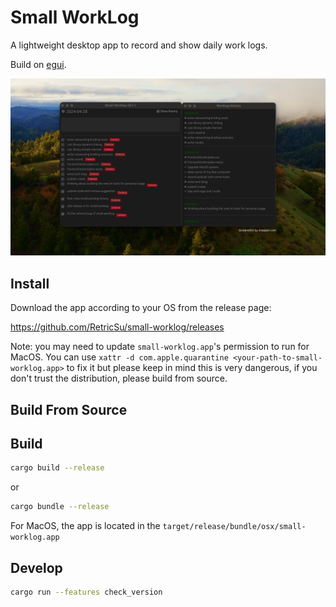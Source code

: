 # Small WorkLog

A lightweight desktop app to record and show daily work logs.

Build on [egui](https://www.egui.rs/).

![product-screen-shot](/assets/product-3.png)

## Install

Download the app according to your OS from the release page:

https://github.com/RetricSu/small-worklog/releases

Note: you may need to update `small-worklog.app`'s permission to run for MacOS. You can use `xattr -d com.apple.quarantine <your-path-to-small-worklog.app>` to fix it but please keep in mind this is very dangerous, if you don't trust the distribution, please build from source.

## Build From Source

## Build

```sh
cargo build --release
```

or

```sh
cargo bundle --release
```

For MacOS, the app is located in the `target/release/bundle/osx/small-worklog.app`

## Develop

```sh
cargo run --features check_version
```

